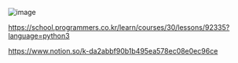 ![image](https://user-images.githubusercontent.com/84365977/191898210-816b181d-e712-4e78-b76c-6de0fe265d72.png)

https://school.programmers.co.kr/learn/courses/30/lessons/92335?language=python3

https://www.notion.so/k-da2abbf90b1b495ea578ec08e0ec96ce
